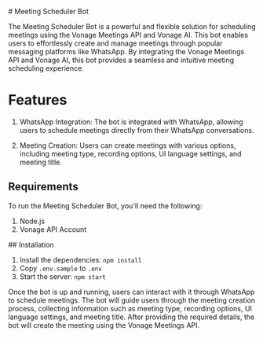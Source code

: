 # Meeting Scheduler Bot

The Meeting Scheduler Bot is a powerful and flexible solution for scheduling meetings using the Vonage Meetings API and Vonage AI. This bot enables users to effortlessly create and manage meetings through popular messaging platforms like WhatsApp. By integrating the Vonage Meetings API and Vonage AI, this bot provides a seamless and intuitive meeting scheduling experience.

# Features

1. WhatsApp Integration: The bot is integrated with WhatsApp, allowing users to schedule meetings directly from their WhatsApp conversations.

2. Meeting Creation: Users can create meetings with various options, including meeting type, recording options, UI language settings, and meeting title.

## Requirements

To run the Meeting Scheduler Bot, you'll need the following:

1. Node.js
2. Vonage API Account

## Installation

1. Install the dependencies: `npm install`
2. Copy `.env.sample` to `.env`
3. Start the server: `npm start`

Once the bot is up and running, users can interact with it through WhatsApp to schedule meetings. The bot will guide users through the meeting creation process, collecting information such as meeting type, recording options, UI language settings, and meeting title. After providing the required details, the bot will create the meeting using the Vonage Meetings API.
